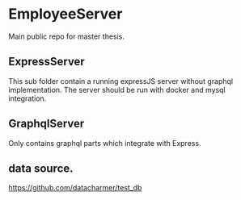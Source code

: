 # EmployeeServer

Main public repo for master thesis.

## ExpressServer

This sub folder contain a running expressJS server without graphql implementation.
The server should be run with docker and mysql integration.

## GraphqlServer

Only contains graphql parts which integrate with Express.

## data source.

https://github.com/datacharmer/test_db
